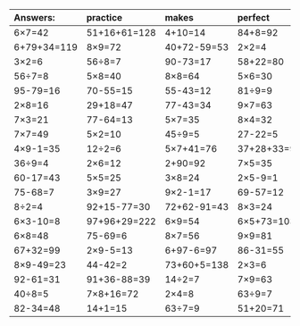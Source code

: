 | Answers: | practice | makes | perfect | ! |
| :--- | :--- | :--- | :--- | :--- |
| 6×7=42 | 51+16+61=128 | 4+10=14 | 84+8=92 | 38+13=51 | 
| 6+79+34=119 | 8×9=72 | 40+72-59=53 | 2×2=4 | 24÷6=4 | 
| 3×2=6 | 56÷8=7 | 90-73=17 | 58+22=80 | 64÷8=8 | 
| 56÷7=8 | 5×8=40 | 8×8=64 | 5×6=30 | 61-32=29 | 
| 95-79=16 | 70-55=15 | 55-43=12 | 81÷9=9 | 1+23=24 | 
| 2×8=16 | 29+18=47 | 77-43=34 | 9×7=63 | 98-90=8 | 
| 7×3=21 | 77-64=13 | 5×7=35 | 8×4=32 | 9×6=54 | 
| 7×7=49 | 5×2=10 | 45÷9=5 | 27-22=5 | 76-4=72 | 
| 4×9-1=35 | 12÷2=6 | 5×7+41=76 | 37+28+33=98 | 54-47=7 | 
| 36÷9=4 | 2×6=12 | 2+90=92 | 7×5=35 | 41+34+38=113 | 
| 60-17=43 | 5×5=25 | 3×8=24 | 2×5-9=1 | 70+7=77 | 
| 75-68=7 | 3×9=27 | 9×2-1=17 | 69-57=12 | 98-54=44 | 
| 8÷2=4 | 92+15-77=30 | 72+62-91=43 | 8×3=24 | 9×6+55=109 | 
| 6×3-10=8 | 97+96+29=222 | 6×9=54 | 6×5+73=103 | 55-15=40 | 
| 6×8=48 | 75-69=6 | 8×7=56 | 9×9=81 | 13+73=86 | 
| 67+32=99 | 2×9-5=13 | 6+97-6=97 | 86-31=55 | 92-58=34 | 
| 8×9-49=23 | 44-42=2 | 73+60+5=138 | 2×3=6 | 4×4=16 | 
| 92-61=31 | 91+36-88=39 | 14÷2=7 | 7×9=63 | 9×8=72 | 
| 40÷8=5 | 7×8+16=72 | 2×4=8 | 63÷9=7 | 60+26=86 | 
| 82-34=48 | 14+1=15 | 63÷7=9 | 51+20=71 | 56-10=46 | 
